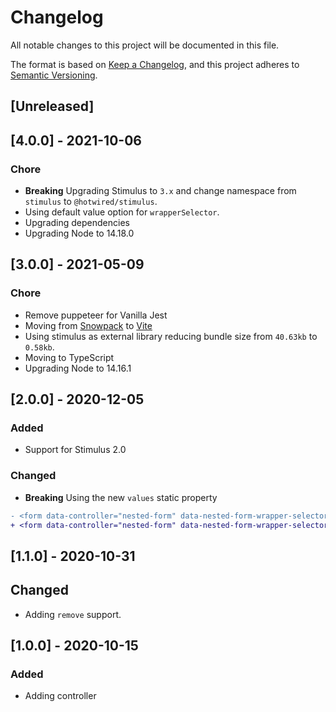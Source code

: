 # Changelog
All notable changes to this project will be documented in this file.

The format is based on [Keep a Changelog](https://keepachangelog.com/en/1.0.0/),
and this project adheres to [Semantic Versioning](https://semver.org/spec/v2.0.0.html).

## [Unreleased]

## [4.0.0] - 2021-10-06

### Chore

- **Breaking** Upgrading Stimulus to `3.x` and change namespace from `stimulus` to `@hotwired/stimulus`.
- Using default value option for `wrapperSelector`.
- Upgrading dependencies
- Upgrading Node to 14.18.0

## [3.0.0] - 2021-05-09

### Chore

- Remove puppeteer for Vanilla Jest
- Moving from [Snowpack](https://www.snowpack.dev/) to [Vite](https://github.com/vitejs/vite)
- Using stimulus as external library reducing bundle size from `40.63kb` to `0.58kb`.
- Moving to TypeScript
- Upgrading Node to 14.16.1

## [2.0.0] - 2020-12-05

### Added

- Support for Stimulus 2.0

### Changed

- **Breaking** Using the new `values` static property

```diff
- <form data-controller="nested-form" data-nested-form-wrapper-selector=".nested-form-wrapper">
+ <form data-controller="nested-form" data-nested-form-wrapper-selector-value=".nested-form-wrapper">
```

## [1.1.0] - 2020-10-31

## Changed

- Adding `remove` support.

## [1.0.0] - 2020-10-15

### Added

- Adding controller
